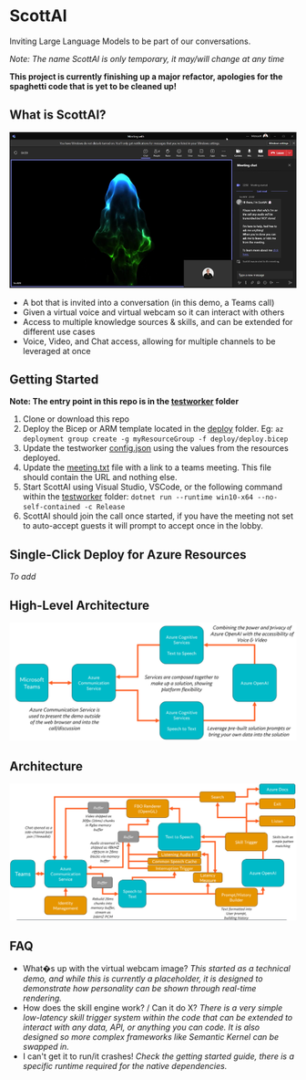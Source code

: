 # ScottAI
Inviting Large Language Models to be part of our conversations.

_Note: The name ScottAI is only temporary, it may/will change at any time_

**This project is currently finishing up a major refactor, apologies for the spaghetti code that is yet to be cleaned up!**

## What is ScottAI?
![Image of ScottAI in Teams](media/teams.png)
- A bot that is invited into a conversation (in this demo, a Teams call)
- Given a virtual voice and virtual webcam so it can interact with others
- Access to multiple knowledge sources & skills, and can be extended for different use cases
- Voice, Video, and Chat access, allowing for multiple channels to be leveraged at once

## Getting Started
**Note: The entry point in this repo is in the [testworker](testworker/) folder**
1. Clone or download this repo
1. Deploy the Bicep or ARM template located in the [deploy](deploy/) folder. Eg: `az deployment group create -g myResourceGroup -f deploy/deploy.bicep`
1. Update the testworker [config.json](testworker/config.json) using the values from the resources deployed.
1. Update the [meeting.txt](testworker/meeting.txt) file with a link to a teams meeting. This file should contain the URL and nothing else.
1. Start ScottAI using Visual Studio, VSCode, or the following command within the [testworker](testworker/) folder: `dotnet run --runtime win10-x64 --no-self-contained -c Release`
1. ScottAI should join the call once started, if you have the meeting not set to auto-accept guests it will prompt to accept once in the lobby.

## Single-Click Deploy for Azure Resources
_To add_

## High-Level Architecture
![High-Level Architecture](media/highlevel.png)

## Architecture
![Architecture](media/architecture.png)

## FAQ
- What�s up with the virtual webcam image? _This started as a technical demo, and while this is currently a placeholder, it is designed to demonstrate how personality can be shown through real-time rendering._
- How does the skill engine work? / Can it do X? _There is a very simple low-latency skill trigger system within the code that can be extended to interact with any data, API, or anything you can code. It is also designed so more complex frameworks like Semantic Kernel can be swapped in._
- I can't get it to run/it crashes! _Check the getting started guide, there is a specific runtime required for the native dependencies._